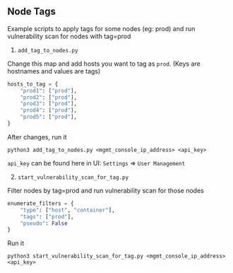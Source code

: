 ## Node Tags

Example scripts to apply tags for some nodes (eg: prod) and run vulnerability scan for nodes with tag=prod

1. `add_tag_to_nodes.py`

Change this map and add hosts you want to tag as `prod`. (Keys are hostnames and values are tags)
```python
hosts_to_tag = {
    "prod1": ["prod"],
    "prod2": ["prod"],
    "prod3": ["prod"],
    "prod4": ["prod"],
    "prod5": ["prod"],
}
```

After changes, run it
```shell script
python3 add_tag_to_nodes.py <mgmt_console_ip_address> <api_key>
```
`api_key` can be found here in UI: `Settings` => `User Management`

2. `start_vulnerability_scan_for_tag.py`

Filter nodes by tag=prod and run vulnerability scan for those nodes
```python
enumerate_filters = {
    "type": ["host", "container"],
    "tags": ["prod"],
    "pseudo": False
}
```

Run it
```shell script
python3 start_vulnerability_scan_for_tag.py <mgmt_console_ip_address> <api_key>
```